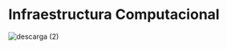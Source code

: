 # Infraestructura Computacional


![descarga (2)](https://user-images.githubusercontent.com/101077186/169589332-6c4869b0-f7c3-478c-b2f1-8230046dcdea.jpg)
